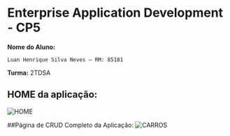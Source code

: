 # Enterprise Application Development - CP5

**Nome do Aluno:**

    Luan Henrique Silva Neves – RM: 85181
   
**Turma:** 2TDSA

## HOME da aplicação: 
![HOME](https://user-images.githubusercontent.com/63483424/139961176-0b684066-8d4f-4e28-b8cd-1b7ef311c90a.jpg)



##Página de CRUD Completo da Aplicação:
![CARROS](https://user-images.githubusercontent.com/63483424/139961166-d4a83040-8e2c-4972-ad96-239d2a4eb440.jpg)
